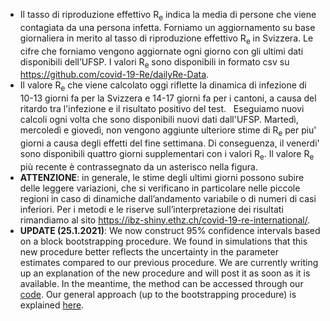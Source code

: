 - Il tasso di riproduzione effettivo R<sub>e</sub> indica la media di persone che viene contagiata da una persona infetta. Forniamo un aggiornamento su base giornaliera in merito al tasso di riproduzione effettivo R<sub>e</sub> in Svizzera. Le cifre che forniamo vengono aggiornate ogni giorno con gli ultimi dati disponibili dell’UFSP. I valori R<sub>e</sub> sono disponibili in formato csv su https://github.com/covid-19-Re/dailyRe-Data.
- Il valore R<sub>e</sub> che viene calcolato oggi riflette la dinamica di infezione di 10-13 giorni fa per la Svizzera e 14-17 giorni fa per i cantoni, a causa del ritardo tra l'infezione e il risultato positivo del test.  
Eseguiamo nuovi calcoli ogni volta che sono disponibili nuovi dati dall'UFSP. 
Martedì, mercoledì e giovedì, non vengono aggiunte ulteriore stime di R<sub>e</sub> per piu' giorni a causa degli effetti del fine settimana. Di conseguenza, il venerdi' sono disponibili quattro giorni supplementari con i valori R<sub>e</sub>. Il valore R<sub>e</sub> più recente è contrassegnato da un asterisco nella figura.
- **ATTENZIONE**: in generale, le stime degli ultimi giorni possono subire delle leggere variazioni, che si verificano in particolare nelle piccole regioni in caso di dinamiche dall’andamento variabile o di numeri di casi inferiori. Per i metodi e le riserve sull’interpretazione dei risultati rimandiamo al sito https://ibz-shiny.ethz.ch/covid-19-re-international/.
- **UPDATE (25.1.2021)**: We now construct 95% confidence intervals based on a block bootstrapping procedure. We found in simulations that this new procedure better reflects the uncertainty in the parameter estimates compared to our previous procedure. We are currently writing up an explanation of the new procedure and will post it as soon as it is available. In the meantime, the method can be accessed through our [code](https://github.com/covid-19-Re/shiny-dailyRe). Our general approach (up to the bootstrapping procedure) is explained [here](https://www.medrxiv.org/content/10.1101/2020.11.26.20239368v1.article-info).

